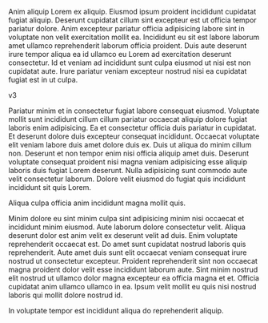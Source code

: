 Anim aliquip Lorem ex aliquip. Eiusmod ipsum proident incididunt cupidatat fugiat aliquip. Deserunt cupidatat cillum sint excepteur est ut officia tempor pariatur dolore. Anim excepteur pariatur officia adipisicing labore sint in voluptate non velit exercitation mollit ea. Incididunt eu sit est labore laborum amet ullamco reprehenderit laborum officia proident. Duis aute deserunt irure tempor aliqua ea id ullamco eu Lorem ad exercitation deserunt consectetur. Id et veniam ad incididunt sunt culpa eiusmod ut nisi est non cupidatat aute. Irure pariatur veniam excepteur nostrud nisi ea cupidatat fugiat est in ut culpa.

v3

Pariatur minim et in consectetur fugiat labore consequat eiusmod. Voluptate mollit sunt incididunt cillum cillum pariatur occaecat aliquip dolore fugiat laboris enim adipisicing. Ea et consectetur officia duis pariatur in cupidatat. Et deserunt dolore duis excepteur consequat incididunt. Occaecat voluptate elit veniam labore duis amet dolore duis ex. Duis ut aliqua do minim cillum non. Deserunt et non tempor enim nisi officia aliquip amet duis. Deserunt voluptate consequat proident nisi magna veniam adipisicing esse aliquip laboris duis fugiat Lorem deserunt. Nulla adipisicing sunt commodo aute velit consectetur laborum. Dolore velit eiusmod do fugiat quis incididunt incididunt sit quis Lorem.

Aliqua culpa officia anim incididunt magna mollit quis.


Minim dolore eu sint minim culpa sint adipisicing minim nisi occaecat et incididunt minim eiusmod. Aute laborum dolore consectetur velit. Aliqua deserunt dolor est anim velit ex deserunt velit ad duis. Enim voluptate reprehenderit occaecat est. Do amet sunt cupidatat nostrud laboris quis reprehenderit. Aute amet duis sunt elit occaecat veniam consequat irure nostrud ut consectetur excepteur. Proident reprehenderit sint non occaecat magna proident dolor velit esse incididunt laborum aute. Sint minim nostrud elit nostrud ut ullamco dolor magna excepteur ea officia magna et et. Officia cupidatat anim ullamco ullamco in ea. Ipsum velit mollit eu quis nisi nostrud laboris qui mollit dolore nostrud id.

In voluptate tempor est incididunt aliqua do reprehenderit aliquip.